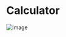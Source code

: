 # Calculator




![image](https://user-images.githubusercontent.com/80268413/218156871-1cc47703-5b49-4d07-bf5e-3ecde45a3544.png)

